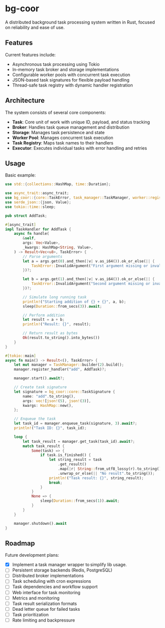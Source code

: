 # bg-coor
A distributed background task processing system written in Rust, focused on reliability and ease of use.

## Features

Current features include:

- Asynchronous task processing using Tokio
- In-memory task broker and storage implementations
- Configurable worker pools with concurrent task execution
- JSON-based task signatures for flexible payload handling
- Thread-safe task registry with dynamic handler registration

## Architecture

The system consists of several core components:

- **Task**: Core unit of work with unique ID, payload, and status tracking
- **Broker**: Handles task queue management and distribution
- **Storage**: Manages task persistence and state
- **Worker Pool**: Manages concurrent task execution
- **Task Registry**: Maps task names to their handlers
- **Executor**: Executes individual tasks with error handling and retries

## Usage

Basic example:

```rust
use std::{collections::HashMap, time::Duration};

use async_trait::async_trait;
use bg_coor::{core::TaskError, task_manager::TaskManager, worker::registry::TaskHandler};
use serde_json::{json, Value};
use tokio::time::sleep;

pub struct AddTask;

#[async_trait]
impl TaskHandler for AddTask {
    async fn handle(
        &self,
        args: Vec<Value>,
        _kwargs: HashMap<String, Value>,
    ) -> Result<Vec<u8>, TaskError> {
        // Parse arguments
        let a = args.get(0).and_then(|v| v.as_i64()).ok_or_else(|| {
            TaskError::InvalidArgument("First argument missing or invalid".into())
        })?;

        let b = args.get(1).and_then(|v| v.as_i64()).ok_or_else(|| {
            TaskError::InvalidArgument("Second argument missing or invalid".into())
        })?;

        // Simulate long running task
        println!("Starting addition of {} + {}", a, b);
        sleep(Duration::from_secs(3)).await;

        // Perform addition
        let result = a + b;
        println!("Result: {}", result);

        // Return result as bytes
        Ok(result.to_string().into_bytes())
    }
}

#[tokio::main]
async fn main() -> Result<(), TaskError> {
    let mut manager = TaskManager::builder(2).build();
    manager.register_handler("add", AddTask)?;

    manager.start().await?;

    // Create task signature
    let signature = bg_coor::core::TaskSignature {
        name: "add".to_string(),
        args: vec![json!(5), json!(3)],
        kwargs: HashMap::new(),
    };

    // Enqueue the task
    let task_id = manager.enqueue_task(signature, 3).await?;
    println!("Task ID: {}", task_id);

    loop {
        let task_result = manager.get_task(task_id).await?;
        match task_result {
            Some(task) => {
                if task.is_finished() {
                    let string_result = task
                        .get_result()
                        .map(|r| String::from_utf8_lossy(r).to_string())
                        .unwrap_or_else(|| "No result".to_string());
                    println!("Task result: {}", string_result);
                    break;
                }
            }
            None => {
                sleep(Duration::from_secs(1)).await;
            }
        }
    }

    manager.shutdown().await
}
```
## Roadmap
Future development plans:
- [x] Implement a task manager wrapper to simplify lib usage.
- [ ] Persistent storage backends (Redis, PostgreSQL)
- [ ] Distributed broker implementations
- [ ] Task scheduling with cron expressions
- [ ] Task dependencies and workflow support
- [ ] Web interface for task monitoring
- [ ] Metrics and monitoring
- [ ] Task result serialization formats
- [ ] Dead letter queue for failed tasks
- [ ] Task prioritization
- [ ] Rate limiting and backpressure